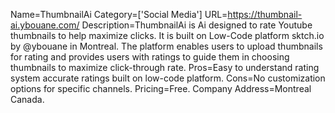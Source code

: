 Name=ThumbnailAi
Category=['Social Media']
URL=https://thumbnail-ai.ybouane.com/
Description=ThumbnailAi is Ai designed to rate Youtube thumbnails to help maximize clicks. It is built on Low-Code platform sktch.io by @ybouane in Montreal. The platform enables users to upload thumbnails for rating and provides users with ratings to guide them in choosing thumbnails to maximize click-through rate.
Pros=Easy to understand rating system accurate ratings built on low-code platform.
Cons=No customization options for specific channels.
Pricing=Free.
Company Address=Montreal Canada.

